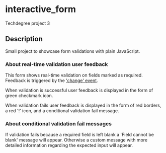 # interactive_form

Techdegree project 3

## Description

Small project to showcase form validations with plain JavaScript.

### About real-time validation user feedback

This form shows real-time validation on fields marked as required. Feedback is triggered by the ['change' event](https://developer.mozilla.org/en-US/docs/Web/API/HTMLElement/change_event). 

When validation is successful user feedback is displayed in the form of green checkmark icon.

When validation fails user feedback is displayed in the form of red borders, a red '!' icon, and a conditional validation fail message.

### About conditional validation fail messages

If validation fails because a required field is left blank a 'Field cannot be blank' message will appear. Otherwise a custom message with more detailed information regarding the expected input will appear.
 
